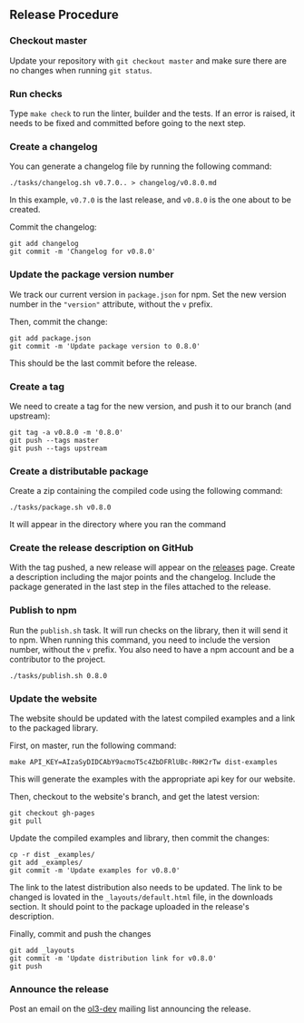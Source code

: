 ## Release Procedure ##

### Checkout master ###

Update your repository with `git checkout master` and make sure there are no
changes when running `git status`.

### Run checks ###

Type `make check` to run the linter, builder and the tests. If an error is
raised, it needs to be fixed and committed before going to the next step.

### Create a changelog ###

You can generate a changelog file by running the following command:

    ./tasks/changelog.sh v0.7.0.. > changelog/v0.8.0.md

In this example, `v0.7.0` is the last release, and `v0.8.0` is the one about to
be created.

Commit the changelog:

    git add changelog
    git commit -m 'Changelog for v0.8.0'


### Update the package version number ###

We track our current version in `package.json` for npm. Set the new version
number in the `"version"` attribute, without the `v` prefix.

Then, commit the change:

    git add package.json
    git commit -m 'Update package version to 0.8.0'

This should be the last commit before the release.


### Create a tag ###

We need to create a tag for the new version, and push it to our branch (and
upstream):

    git tag -a v0.8.0 -m '0.8.0'
    git push --tags master
    git push --tags upstream

### Create a distributable package ###

Create a zip containing the compiled code using the following command:

    ./tasks/package.sh v0.8.0

It will appear in the directory where you ran the command

### Create the release description on GitHub ###

With the tag pushed, a new release will appear on the
[releases](https://github.com/mapgears/ol3-google-maps/releases) page. Create a
description including the major points and the changelog. Include the package
generated in the last step in the files attached to the release.

### Publish to npm ###

Run the `publish.sh` task. It will run checks on the library, then it will
send it to npm. When running this command, you need to include the version
number, without the `v` prefix. You also need to have a npm account and be a
contributor to the project.

    ./tasks/publish.sh 0.8.0

### Update the website ###

The website should be updated with the latest compiled examples and a link to
the packaged library.

First, on master, run the following command:

    make API_KEY=AIzaSyDIDCAbY9acmoT5c4ZbDFRlUBc-RHK2rTw dist-examples

This will generate the examples with the appropriate api key for our website.

Then, checkout to the website's branch, and get the latest version:

    git checkout gh-pages
    git pull

Update the compiled examples and library, then commit the changes:

    cp -r dist _examples/
    git add _examples/
    git commit -m 'Update examples for v0.8.0'

The link to the latest distribution also needs to be updated. The link to be
changed is lovated in the `_layouts/default.html` file, in the downloads
section. It should point to the package uploaded in the release's description.

Finally, commit and push the changes

    git add _layouts
    git commit -m 'Update distribution link for v0.8.0'
    git push

### Announce the release ###

Post an email on the [ol3-dev](https://groups.google.com/forum/#!forum/ol3-dev)
mailing list announcing the release.

